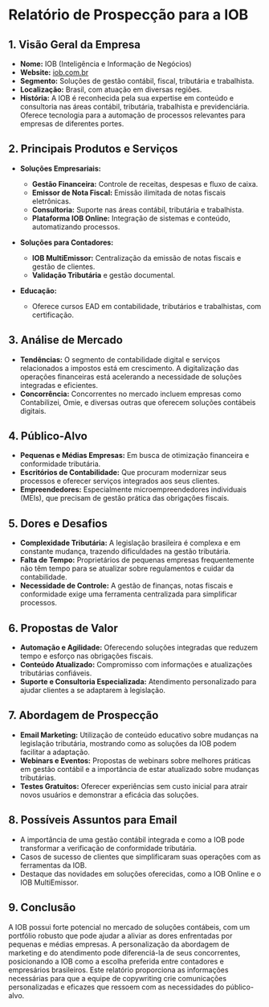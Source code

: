# Relatório de Prospecção para a IOB

## 1. Visão Geral da Empresa
- **Nome:** IOB (Inteligência e Informação de Negócios)
- **Website:** [iob.com.br](https://iob.com.br)
- **Segmento:** Soluções de gestão contábil, fiscal, tributária e trabalhista.
- **Localização:** Brasil, com atuação em diversas regiões.
- **História:** A IOB é reconhecida pela sua expertise em conteúdo e consultoria nas áreas contábil, tributária, trabalhista e previdenciária. Oferece tecnologia para a automação de processos relevantes para empresas de diferentes portes.

## 2. Principais Produtos e Serviços
- **Soluções Empresariais:**
  - **Gestão Financeira:** Controle de receitas, despesas e fluxo de caixa.
  - **Emissor de Nota Fiscal:** Emissão ilimitada de notas fiscais eletrônicas.
  - **Consultoria:** Suporte nas áreas contábil, tributária e trabalhista.
  - **Plataforma IOB Online:** Integração de sistemas e conteúdo, automatizando processos.
  
- **Soluções para Contadores:**
  - **IOB MultiEmissor:** Centralização da emissão de notas fiscais e gestão de clientes.
  - **Validação Tributária** e gestão documental.

- **Educação:**
  - Oferece cursos EAD em contabilidade, tributários e trabalhistas, com certificação.

## 3. Análise de Mercado
- **Tendências:** O segmento de contabilidade digital e serviços relacionados a impostos está em crescimento. A digitalização das operações financeiras está acelerando a necessidade de soluções integradas e eficientes.
- **Concorrência:** Concorrentes no mercado incluem empresas como Contabilizei, Omie, e diversas outras que oferecem soluções contábeis digitais.

## 4. Público-Alvo
- **Pequenas e Médias Empresas:** Em busca de otimização financeira e conformidade tributária.
- **Escritórios de Contabilidade:** Que procuram modernizar seus processos e oferecer serviços integrados aos seus clientes.
- **Empreendedores:** Especialmente microempreendedores individuais (MEIs), que precisam de gestão prática das obrigações fiscais.

## 5. Dores e Desafios
- **Complexidade Tributária:** A legislação brasileira é complexa e em constante mudança, trazendo dificuldades na gestão tributária.
- **Falta de Tempo:** Proprietários de pequenas empresas frequentemente não têm tempo para se atualizar sobre regulamentos e cuidar da contabilidade.
- **Necessidade de Controle:** A gestão de finanças, notas fiscais e conformidade exige uma ferramenta centralizada para simplificar processos.

## 6. Propostas de Valor
- **Automação e Agilidade:** Oferecendo soluções integradas que reduzem tempo e esforço nas obrigações fiscais.
- **Conteúdo Atualizado:** Compromisso com informações e atualizações tributárias confiáveis.
- **Suporte e Consultoria Especializada:** Atendimento personalizado para ajudar clientes a se adaptarem à legislação.

## 7. Abordagem de Prospecção
- **Email Marketing:** Utilização de conteúdo educativo sobre mudanças na legislação tributária, mostrando como as soluções da IOB podem facilitar a adaptação.
- **Webinars e Eventos:** Propostas de webinars sobre melhores práticas em gestão contábil e a importância de estar atualizado sobre mudanças tributárias.
- **Testes Gratuitos:** Oferecer experiências sem custo inicial para atrair novos usuários e demonstrar a eficácia das soluções.

## 8. Possíveis Assuntos para Email
- A importância de uma gestão contábil integrada e como a IOB pode transformar a verificação de conformidade tributária.
- Casos de sucesso de clientes que simplificaram suas operações com as ferramentas da IOB.
- Destaque das novidades em soluções oferecidas, como a IOB Online e o IOB MultiEmissor.

## 9. Conclusão
A IOB possui forte potencial no mercado de soluções contábeis, com um portfólio robusto que pode ajudar a aliviar as dores enfrentadas por pequenas e médias empresas. A personalização da abordagem de marketing e do atendimento pode diferenciá-la de seus concorrentes, posicionando a IOB como a escolha preferida entre contadores e empresários brasileiros. Este relatório proporciona as informações necessárias para que a equipe de copywriting crie comunicações personalizadas e eficazes que ressoem com as necessidades do público-alvo.